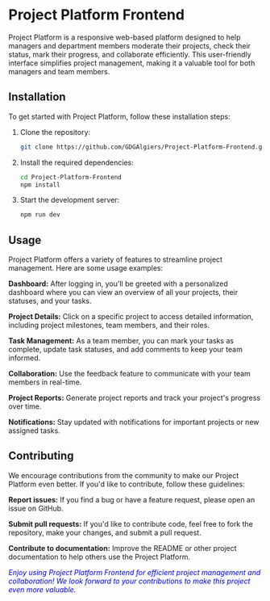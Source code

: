 # Project Platform Frontend

Project Platform is a  responsive web-based platform designed to help managers and department members moderate their projects, check their status, mark their progress, and collaborate efficiently. This user-friendly interface simplifies project management, making it a valuable tool for both managers and team members.

## Installation

To get started with Project Platform, follow these installation steps:

1. Clone the repository:
   ```bash
   git clone https://github.com/GDGAlgiers/Project-Platform-Frontend.git

2. Install the required dependencies:
    ```bash
   cd Project-Platform-Frontend
   npm install
   
3. Start the development server:
    ```bash
   npm run dev

## Usage
Project Platform offers a variety of features to streamline project management. Here are some usage examples:

**Dashboard:** After logging in, you'll be greeted with a personalized dashboard where you can view an overview of all your projects, their statuses, and your tasks.

**Project Details:** Click on a specific project to access detailed information, including project milestones, team members, and their roles.

**Task Management:** As a team member, you can mark your tasks as complete, update task statuses, and add comments to keep your team informed.

**Collaboration:** Use the feedback feature to communicate with your team members in real-time.

**Project Reports:** Generate project reports and track your project's progress over time.

**Notifications:** Stay updated with notifications for important projects or new assigned tasks.



## Contributing
We encourage contributions from the community to make our Project Platform even better. If you'd like to contribute, follow these guidelines:

**Report issues:** If you find a bug or have a feature request, please open an issue on GitHub.

**Submit pull requests:** If you'd like to contribute code, feel free to fork the repository, make your changes, and submit a pull request.

**Contribute to documentation:** Improve the README or other project documentation to help others use the Project Platform.


<font color="blue">*Enjoy using Project Platform Frontend for efficient project management and collaboration! We look forward to your contributions to make this project even more valuable.*</font>

